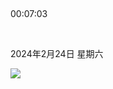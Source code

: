 <html>

<body>

<div class="box">

    <div class="time">00:07:03</div>

    <div class="date">2024年2月24日 星期六</div>

</div>

<a href="/#/index">

<img class="jump" src="/img/H2024.png"/>

</a>

<script>

    var time = document.querySelector('.time');

    var date = document.querySelector('.date');

  

    function updatedTime() {

        var now = new Date();

  

        //获取时分秒

        var hours = now.getHours();

        var minutes = now.getMinutes();

        var seconds = now.getSeconds();

  

        time.innerHTML = perfix0(hours) + ':' + perfix0(minutes) + ':' + perfix0(seconds);

  

        //获取年月日

        var year = now.getFullYear();

        var month = now.getMonth() + 1;

        var day = now.getDate();

  

        var week = now.getDay();

        date.innerHTML = year + '年' + perfix0(month) + '月' + perfix0(day) + '日' + getWeek(week);

    }

  

    updatedTime();

    setInterval(updatedTime, 1000);

  

    // 添加前缀0

    function perfix0(n) {

        return n < 10 ? '0' + n : n;

    }

  

    // 获取星期

    function getWeek(n) {

        switch (n) {

            case 0:

                return '星期日';

            case 1:

                return '星期一';

            case 2:

                return '星期二';

            case 3:

                return '星期三';

            case 4:

                return '星期四';

            case 5:

                return '星期五';

            case 6:

                return '星期六';

        }

    }

</script>

</body>

</html>